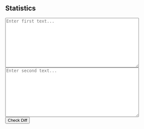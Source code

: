 
<h2>Statistics</h2>
<div id="diffStats"></div>
<div class="inputs-container">
    <textarea id="text1" placeholder="Enter first text..." rows="10" cols="50"></textarea>
    <textarea id="text2" placeholder="Enter second text..." rows="10" cols="50"></textarea>
    <div class="minimap-container" id="minimapContainer">
        <canvas id="minimap" class="minimap"></canvas>
        <div id="minimapOverlay" class="minimap-overlay"></div>
    </div>
</div>
<button onclick="checkDiff()">Check Diff</button>
<div id="diffOutput" class="diff-container">
    <div class="line-numbers" id="lineNumbers"></div>
    <div class="diff-lines" id="diffLines"></div>
</div>
<script src="../js/diff.js"></script>
<link rel="stylesheet" href="../stylesheets/diff.css">
<script src="https://cdn.jsdelivr.net/npm/diff@5.0.0/dist/diff.min.js"></script>